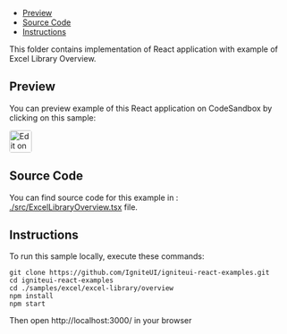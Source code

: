 <!-- NOTE: do not change this file because it will be auto re-generated from template file: -->
<!-- https://github.com/IgniteUI/igniteui-react-examples/tree/master/templates/sample/ReadMe.md -->

<!-- ## Table of Contents -->
- [Preview](#Preview)
- [Source Code](#Source-Code)
- [Instructions](#Instructions)

This folder contains implementation of React application with example of Excel Library Overview.
<!-- in the Excel Library component -->
<!-- [Excel Library](https://infragistics.com/Reactsite/components/excel-library.html) -->

## Preview

You can preview example of this React application on CodeSandbox by clicking on this sample:

<html lang="en" xmlns="http://www.w3.org/1999/xhtml">
    <body>
        <a target="_blank" href="https://codesandbox.io/s/github/IgniteUI/igniteui-react-examples/tree/master/samples/excel/excel-library/overview?fontsize=14&hidenavigation=1&theme=dark&view=preview&file=/src/ExcelLibraryOverview.tsx" rel="noopener noreferrer">
            <img height="40px" style="border-radius: 0.25rem" alt="Edit on CodeSandbox" src="https://static.infragistics.com/xplatform/images/sandbox/code.png"/>
        </a>
        <!-- <a target="_blank"
href="https://codesandbox.io/s/github/IgniteUI/igniteui-react-examples/tree/master/samples/maps/geo-map/binding-csv-points?fontsize=14&hidenavigation=1&theme=dark&view=preview">
            <img alt="Edit Sample" src="https://codesandbox.io/static/img/play-codesandbox.svg"/>
        </a> -->
        <!-- <a target="_blank" style="margin-left: 0.5rem"
href="https://codesandbox.io/embed/github/IgniteUI/igniteui-react-examples/tree/master/samples/excel/excel-library/overview?fontsize=14&hidenavigation=1&theme=dark&view=preview&file=/src/ExcelLibraryOverview.tsx">
            <img height="40px" style="border-radius: 5px" alt="View on CodeSandbox" src="https://static.infragistics.com/xplatform/images/sandbox/view.png"/>
        </a> -->
        <!-- <a target="_blank"
href="https://codesandbox.io/embed/github/IgniteUI/igniteui-react-examples/tree/master/samples/maps/geo-map/binding-csv-points?fontsize=14&hidenavigation=1&theme=dark&view=preview">
            <img alt="View on CodeSandbox" src="https://static.infragistics.com/xplatform/images/sandbox/view.png"/>
        </a>
https://codesandbox.io/embed/react-treemap-overview-rtb45
https://codesandbox.io/static/img/play-codesandbox.svg
https://codesandbox.io/embed/react-treemap-overview-rtb45?view=browser -->
    </body>
</html>

<!-- ## Sample Preview -->

<!-- <iframe
  src="https://codesandbox.io/embed/github/IgniteUI/igniteui-react-examples/tree/master/samples/excel/excel-library/overview?fontsize=14&hidenavigation=1&theme=dark&view=preview&file=/src/ExcelLibraryOverview.tsx"
  style="width:100%; height:400px; border:0; border-radius: 4px; overflow:hidden;"
  allow="accelerometer; ambient-light-sensor; camera; encrypted-media; geolocation; gyroscope; hid; microphone; midi; payment; usb; vr"
  sandbox="allow-forms allow-modals allow-popups allow-presentation allow-same-origin allow-scripts"
></iframe> -->

## Source Code

You can find source code for this example in :
[./src/ExcelLibraryOverview.tsx](./src/ExcelLibraryOverview.tsx) file.

<!-- The following section provides source code from:
`./src/ExcelLibraryOverview.tsx` file: -->

<!-- ```tsx
import * as React from 'react';
import { ExcelUtility } from './ExcelUtility';
// import { ExcelSharedData } from './ExcelSharedData';
import { IgrExcelModule } from 'igniteui-react-excel';
import { Workbook } from 'igniteui-react-excel';
import { Worksheet } from 'igniteui-react-excel';
import { WorkbookFormat } from 'igniteui-react-excel';

IgrExcelModule.register();

export default class ExcelLibraryOverview extends React.Component<any, any> {
    public canSave = false;
    public wb: Workbook;
    public ws: Worksheet;
    public worksheetRegion: string[] | null;
    public selectedRegion: string | null;

    constructor(props: any) {
        super(props);

        this.init();
    }

    public workbookSave(): void {
        if (this.canSave) {
            ExcelUtility.save(this.wb, "ExcelWorkbook").then((f: any) => {
                console.log("Saved:" + f);
            }, (e: any) => {
                console.error("ExcelUtility.Save Error:" + e);
            });
        }
    }
    public workbookParse(wb: Workbook): void {
        if (wb === undefined) {
            this.worksheetRegion = null;
            this.selectedRegion = null;
        } else {
            const names = new Array<string>();
            const worksheets = wb.worksheets();
            const wsCount = worksheets.count;
            for (let i = 0; i < wsCount; i ++) {
                const tables = worksheets.item(i).tables();
                const tCount = tables.count;
                for (let j = 0; j < tCount; j++) {
                    names.push(worksheets.item(i).name + " - " + tables.item(j).name);
                }
            }
            this.worksheetRegion = names;
            this.selectedRegion = names.length > 0 ? names[0] : null;
        }
        this.wb = wb;
        this.canSave = wb != null;
    }

    public workbookCreate(): void {
        const wb = new Workbook(WorkbookFormat.Excel2007);
        const employeeSheet = wb.worksheets().add("Employees");
        const employeeHeader = employeeSheet.rows(0);
        const companies = ["Amazon", "Ford", "Jaguar", "Tesla", "IBM", "Microsoft" ];
        const firstNames = ["Andrew", "Mike", "Martin", "Ann", "Victoria", "John", "Brian", "Jason", "David" ];
        const lastNames = ["Smith", "Jordan", "Johnson", "Anderson", "Louis", "Phillips", "Williams" ];
        const countries = ["UK", "France", "USA", "Germany", "Poland", "Brazil" ];
        const titles = ["Sales Rep.", "Engineer", "Administrator", "Manager" ];
        const employeeColumns = ["Name", "Company", "Title", "Age", "Country"];
        for (let col = 0; col < employeeColumns.length; col++) {
            employeeSheet.columns(col).width = 5000;
            employeeHeader.setCellValue(col, employeeColumns[col]);
        }
        for (let i = 1; i < 20; i++) {
            const company = this.getItem(companies);
            const title = this.getItem(titles);
            const country = this.getItem(countries);
            const name = this.getItem(firstNames) + " " + this.getItem(lastNames);
            const salary = this.getRandom(45000, 95000);
            const age = this.getRandom(20, 65);
            const wr = employeeSheet.rows(i);
            wr.setCellValue(0, name);
            wr.setCellValue(1, company);
            wr.setCellValue(2, title);
            wr.setCellValue(3, age);
            wr.setCellValue(4, country);
            wr.setCellValue(5, salary);
        }
        const expanseSheet = wb.worksheets().add("Expanses");
        const expanseHeader = expanseSheet.rows(0);
        const expanseNames = ["Year", "Computers", "Research", "Travel", "Salary", "Software" ];
        let expanseCol = 0;
        for (const key of expanseNames) {
            expanseSheet.columns(expanseCol).width = 5000;
            expanseHeader.setCellValue(expanseCol, key);
            for (let i = 1; i < 20; i++) {
                const wr = expanseSheet.rows(i);
                if (key === "Year") {
                    wr.setCellValue(expanseCol, 2010 + i);
                } else if (key === "Computers") {
                    wr.setCellValue(expanseCol, this.getAmount(50000, 65000));
                } else if (key === "Research") {
                    wr.setCellValue(expanseCol, this.getAmount(150000, 165000));
                } else if (key === "Travel") {
                    wr.setCellValue(expanseCol, this.getAmount(20000, 25000));
                } else if (key === "Salary") {
                    wr.setCellValue(expanseCol, this.getAmount(4000000, 450000));
                } else if (key === "Software") {
                    wr.setCellValue(expanseCol, this.getAmount(100000, 150000));
                }
            }
            expanseCol++;
        }
        const incomeSheet = wb.worksheets().add("Income");
        const incomeHeader = incomeSheet.rows(0);
        const incomeNames = ["Year", "Phones", "Computers", "Software", "Services", "Royalties" ];
        let incomeCol = 0;
        for (const key of incomeNames) {
            incomeSheet.columns(incomeCol).width = 5000;
            incomeHeader.setCellValue(incomeCol, key);
            for (let i = 1; i < 20; i++) {
                const wr = incomeSheet.rows(i);
                if (key === "Year") {
                    wr.setCellValue(incomeCol, 2010 + i);
                } else if (key === "Software") {
                    wr.setCellValue(incomeCol, this.getAmount(700000, 850000));
                } else if (key === "Computers") {
                    wr.setCellValue(incomeCol, this.getAmount(250000, 265000));
                } else if (key === "Royalties") {
                    wr.setCellValue(incomeCol, this.getAmount(400000, 450000));
                } else if (key === "Phones") {
                    wr.setCellValue(incomeCol, this.getAmount(6000000, 650000));
                } else if (key === "Services") {
                    wr.setCellValue(incomeCol, this.getAmount(700000, 750000));
                }
            }
            incomeCol++;
        }
        this.workbookParse(wb);
    }

    public getRandom(min: number, max: number): number {
        return Math.floor(Math.random() * (max - min + 1) + min);
    }
    public getItem(array: string[]): string {
        const i = this.getRandom(0, array.length - 1);
        return array[i];
    }
    public getAmount(min: number, max: number) {
        const n = this.getRandom(min, max);
        const s = n.toFixed(2).replace(/\d(?=(\d{3})+\.)/g, "$&,");
        return s;
    }

    public onClick = () => {
        this.workbookSave();
    }

    public render() {
        return (
            <div className="igContainer">
            <button onClick={this.onClick}>Save Workbook</button>
            </div>
        );
    }

    public init() {
        this.workbookCreate();
    }
}

``` -->

## Instructions
To run this sample locally, execute these commands:

```
git clone https://github.com/IgniteUI/igniteui-react-examples.git
cd igniteui-react-examples
cd ./samples/excel/excel-library/overview
npm install
npm start

```

Then open http://localhost:3000/ in your browser

